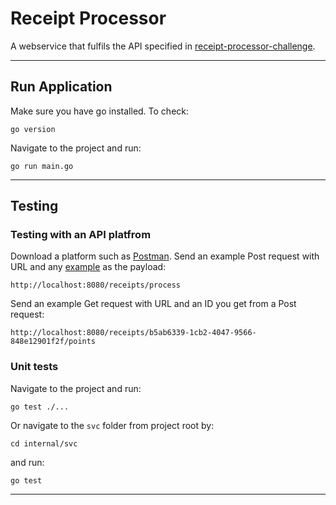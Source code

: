# Receipt Processor

A webservice that fulfils the API specified in [receipt-processor-challenge](https://github.com/fetch-rewards/receipt-processor-challenge/tree/main).

---
## Run Application
Make sure you have go installed. To check:
```
go version
```
Navigate to the project and run:
```
go run main.go
```
---
## Testing
### Testing with an API platfrom
Download a platform such as [Postman](https://www.postman.com/).
Send an example Post request with URL and any [example](./examples/) as the payload:
```
http://localhost:8080/receipts/process
```

Send an example Get request with URL and an ID you get from a Post request:
```
http://localhost:8080/receipts/b5ab6339-1cb2-4047-9566-848e12901f2f/points
```

### Unit tests
Navigate to the project and run:
```
go test ./...
```

Or navigate to the `svc` folder from project root by:
```
cd internal/svc
```
and run:
```
go test
```
---
